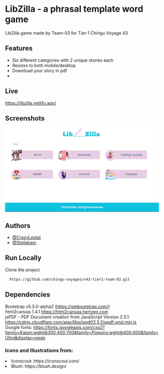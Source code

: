 # LibZilla - a phrasal template word game

LibZilla game made by Team-03 for Tier-1 Chingu Voyage 43 

## Features

- Six different categories with 2 unique stories each
- Resizes to both mobile/desktop
- Download your story in pdf
- 

## Live

https://libzilla.netlify.app/ 

## Screenshots
<img src="libzilla_screenshot.jpg">


## Authors

- [@CrazyLestat](https://github.com/CrazyLestat)
- [@Stellabam](https://github.com/Stellabam)


## Run Locally

Clone the project

```bash
  https://github.com/chingu-voyages/v43-tier1-team-03.git
```
## Dependencies
Bootstrap  v5.3.0-alpha2 (https://getbootstrap.com/)
<br>
html2canvas 1.4.1 <https://html2canvas.hertzen.com> <br>
jsPDF - PDF Document creation from JavaScript Version 2.5.1: https://cdnjs.cloudflare.com/ajax/libs/jspdf/2.5.1/jspdf.umd.min.js <br>
Google fonts: https://fonts.googleapis.com/css2?family=Kalam:wght@300;400;700&family=Poppins:wght@400;600&family=Ultra&display=swap


<h3>Icons and Illustrations from:</h3>
<li>Iconscout: https://iconscout.com/ </li>
<li>Blush: https://blush.design/ </li>
